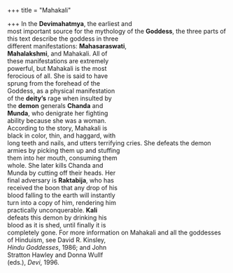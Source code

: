 +++
title = "Mahakali"

+++
In the **Devimahatmya**, the earliest and  
most important source for the mythology of the **Goddess**, the three parts of  
this text describe the goddess in three  
different manifestations: **Mahasaraswati**,  
**Mahalakshmi**, and Mahakali. All of  
these manifestations are extremely  
powerful, but Mahakali is the most  
ferocious of all. She is said to have  
sprung from the forehead of the  
Goddess, as a physical manifestation  
of the **deity’s** rage when insulted by  
the **demon** generals **Chanda** and  
**Munda**, who denigrate her fighting  
ability because she was a woman.  
According to the story, Mahakali is  
black in color, thin, and haggard, with  
long teeth and nails, and utters terrifying cries. She defeats the demon  
armies by picking them up and stuffing  
them into her mouth, consuming them  
whole. She later kills Chanda and  
Munda by cutting off their heads. Her  
final adversary is **Raktabija**, who has  
received the boon that any drop of his  
blood falling to the earth will instantly  
turn into a copy of him, rendering him  
practically unconquerable. **Kali**  
defeats this demon by drinking his  
blood as it is shed, until finally it is  
completely gone. For more information on Mahakali and all the goddesses  
of Hinduism, see David R. Kinsley,  
*Hindu Goddesses*, 1986; and John  
Stratton Hawley and Donna Wullf  
(eds.), *Devi*, 1996.